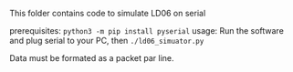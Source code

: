 This folder contains code to simulate LD06 on serial

prerequisites: `python3 -m pip install pyserial`
usage: Run the software and plug serial to your PC, then `./ld06_simuator.py`

Data must be formated as a packet par line.